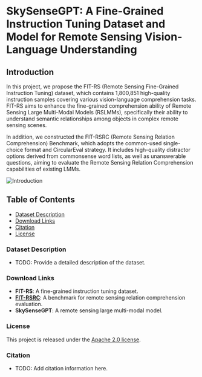 # SkySenseGPT: A Fine-Grained Instruction Tuning Dataset and Model for Remote Sensing Vision-Language Understanding

## Introduction

In this project, we propose the FIT-RS (Remote Sensing Fine-Grained Instruction Tuning) dataset, which contains 1,800,851 high-quality instruction samples covering various vision-language comprehension tasks. FIT-RS aims to enhance the fine-grained comprehension ability of Remote Sensing Large Multi-Modal Models (RSLMMs), specifically their ability to understand semantic relationships among objects in complex remote sensing scenes.

In addition, we constructed the FIT-RSRC (Remote Sensing Relation Comprehension) Benchmark, which adopts the common-used single-choice format and CircularEval strategy. It includes high-quality distractor options derived from commonsense word lists, as well as unanswerable questions, aiming to evaluate the Remote Sensing Relation Comprehension capabilities of existing LMMs.


![Introduction](overview.jpg)


## Table of Contents
- [Dataset Description](#dataset-description)
- [Download Links](#download-links)
- [Citation](#citation)
- [License](#license)

### Dataset Description
- TODO: Provide a detailed description of the dataset.

### Download Links
- **FIT-RS**: A fine-grained instruction tuning dataset.
- **[FIT-RSRC](https://huggingface.co/datasets/ll-13/FIT-RS)**: A benchmark for remote sensing relation comprehension evaluation.
- **SkySenseGPT**: A remote sensing large multi-modal model.

### License
This project is released under the [Apache 2.0 license](LICENSE).

### Citation
- TODO: Add citation information here.
